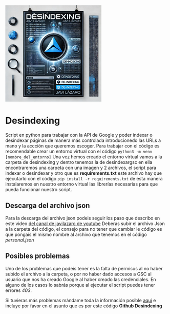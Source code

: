 

<img src="https://github.com/pichu2707/desindexing/blob/master/desindexargsc/static/image/desindexing.jpg" width="300" height="300" alt="Portada desinedexing">

# Desindexing
Script en python para trabajar con la API de Google y poder indexar o desindexar páginas de manera más controlada introducionedo las URLs a mano y la accción que queremos escoger.
Para trabajar con el código es recomendable crear un entorno virtual con el código ```python3 -m venv [nombre_del_entorno]```
Una vez hemos creado el entorno virtual vamos a la carpeta de desindexing y dentro tenemos la de desindexargsc en ella encontraremos una carpeta con una imagen y 2 archivos, el script para indexar
o desindexar y otro que es **requirements.txt** este archivo hay que ejecutarlo con el código ```pip install -r requirements.txt``` de esta manera instalaremos en nuestro entorno virtual las 
librerías necesarias para que pueda funcionar nuestro script.

## Descarga del archivo json
Para la descarga del archivo json podeis seguir los paso que describo en este video [del canal de javilazaro de youtube](https://www.youtube.com/watch?v=OmScw_WQK_A)
Deberas subir el archivo Json a la carpeta del código, el consejo para no tener que cambiar le código es que pongais el mismo nombre al archivo que tenemos en el código *personal.json*

## Posibles problemas
Uno de los problemas que podeis tener es la falta de permisos al no haber subido el archivo a la carpeta, o por no haber dado accesos a GSC al usuario que nos ha creado Google al haber
creado las credenciales.
En alguno de los casos lo sabrás porque al ejecutar el script puedes tener errores *403*.

Si tuvieras más problemas mándame toda la información posible [aquí](mailto:hola@javilazaro.es) e incluye por favor en el asunto que es por este código **Github Desindexing**
